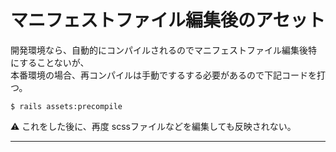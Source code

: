 # マニフェストファイル編集後のアセット
開発環境なら、自動的にコンパイルされるのでマニフェストファイル編集後特にすることないが、  
本番環境の場合、再コンパイルは手動でするする必要があるので下記コードを打つ。
~~~
$ rails assets:precompile
~~~
⚠️ これをした後に、再度 scssファイルなどを編集しても反映されない。
***

